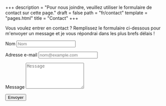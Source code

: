 +++
description = "Pour nous joindre, veuillez utiliser le formulaire de contact sur cette page."
draft = false
path = "fr/contact"
template = "pages.html"
title = "Contact"
+++
<p>Vous voulez entrer en contact ? Remplissez le formulaire ci-dessous pour m'envoyer un message et je vous répondrai dans les plus brefs délais !</p>
<form name="contact" method="POST">
  <p>
    <label for="name">Nom</label>
    <input type="text" placeholder="Nom" id="name" required data-validation-required-message="S'il vous plaît entrez votre nom." />
  </p>
  <p>
    <label for="email">Adresse e-mail</label>
    <input type="email" placeholder="nom@example.com" id="email" required data-validation-required-message="Veuillez saisir votre adresse e-mail." />
  </p>
  <p>
    <label for="message">Message</label>
    <textarea rows="5" placeholder="Message" id="message" required data-validation-required-message="Veuillez entrer un message."></textarea>
  </p>
  <div id="success"></div>
  <p>
    <button type="submit" id="sendMessageButton">Envoyer</button>
  </p>
</form>

